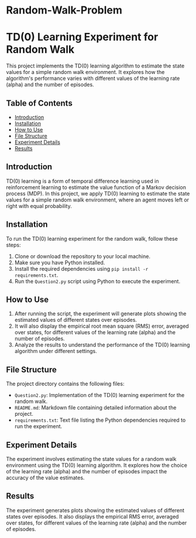 # Random-Walk-Problem
# TD(0) Learning Experiment for Random Walk

This project implements the TD(0) learning algorithm to estimate the state values for a simple random walk environment. It explores how the algorithm's performance varies with different values of the learning rate (alpha) and the number of episodes.

## Table of Contents

- [Introduction](#introduction)
- [Installation](#installation)
- [How to Use](#how-to-use)
- [File Structure](#file-structure)
- [Experiment Details](#experiment-details)
- [Results](#results)

## Introduction

TD(0) learning is a form of temporal difference learning used in reinforcement learning to estimate the value function of a Markov decision process (MDP). In this project, we apply TD(0) learning to estimate the state values for a simple random walk environment, where an agent moves left or right with equal probability.

## Installation

To run the TD(0) learning experiment for the random walk, follow these steps:

1. Clone or download the repository to your local machine.
2. Make sure you have Python installed.
3. Install the required dependencies using `pip install -r requirements.txt`.
4. Run the `Question2.py` script using Python to execute the experiment.

## How to Use

1. After running the script, the experiment will generate plots showing the estimated values of different states over episodes.
2. It will also display the empirical root mean square (RMS) error, averaged over states, for different values of the learning rate (alpha) and the number of episodes.
3. Analyze the results to understand the performance of the TD(0) learning algorithm under different settings.

## File Structure

The project directory contains the following files:

- `Question2.py`: Implementation of the TD(0) learning experiment for the random walk.
- `README.md`: Markdown file containing detailed information about the project.
- `requirements.txt`: Text file listing the Python dependencies required to run the experiment.

## Experiment Details

The experiment involves estimating the state values for a random walk environment using the TD(0) learning algorithm. It explores how the choice of the learning rate (alpha) and the number of episodes impact the accuracy of the value estimates.

## Results

The experiment generates plots showing the estimated values of different states over episodes. It also displays the empirical RMS error, averaged over states, for different values of the learning rate (alpha) and the number of episodes.

